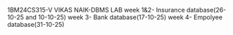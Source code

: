 1BM24CS315-V VIKAS NAIK-DBMS LAB
week 1&2- Insurance database(26-10-25 and 10-10-25)
week 3- Bank database(17-10-25)
week 4- Empolyee database(31-10-25)

